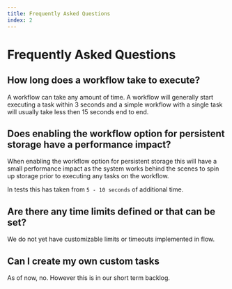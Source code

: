 ```yaml
---
title: Frequently Asked Questions
index: 2
---
```


# Frequently Asked Questions

## How long does a workflow take to execute?

A workflow can take any amount of time. A workflow will generally start executing a task within 3 seconds and a simple workflow with a single task will usually take less then 15 seconds end to end.

## Does enabling the workflow option for persistent storage have a performance impact?

When enabling the workflow option for persistent storage this will have a small performance impact as the system works behind the scenes to spin up storage prior to executing any tasks on the workflow.

In tests this has taken from `5 - 10 seconds` of additional time.

## Are there any time limits defined or that can be set?

We do not yet have customizable limits or timeouts implemented in flow.

## Can I create my own custom tasks

As of now, no. However this is in our short term backlog.
